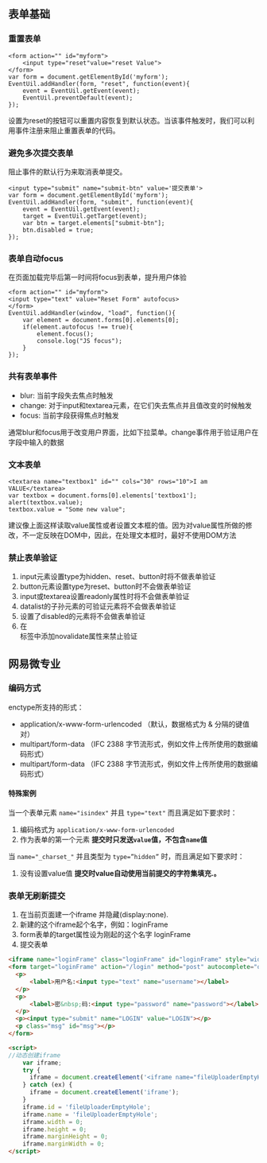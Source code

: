 ## 表单基础
### 重置表单
```
<form action="" id="myform">	
	<input type="reset"value="reset Value">
</form>
var form = document.getElementById('myform');
EventUil.addHandler(form, "reset", function(event){
	event = EventUil.getEvent(event);
	EventUil.preventDefault(event);
});
```
设置为reset的按钮可以重置内容恢复到默认状态。当该事件触发时，我们可以利用事件注册来阻止重置表单的代码。

### 避免多次提交表单
阻止事件的默认行为来取消表单提交。
```
<input type="submit" name="submit-btn" value='提交表单'> 
var form = document.getElementById('myform');
EventUil.addHandler(form, "submit", function(event){
	event = EventUil.getEvent(event);
	target = EventUil.getTarget(event);
	var btn = target.elements["submit-btn"];
	btn.disabled = true;
});
```
### 表单自动focus
在页面加载完毕后第一时间将focus到表单，提升用户体验
```
<form action="" id="myform">
<input type="text" value="Reset Form" autofocus>
</form>
EventUil.addHandler(window, "load", function(){
	var element = document.forms[0].elements[0];
	if(element.autofocus !== true){
		element.focus();
		console.log("JS focus");
	}
});
```
### 共有表单事件
- blur: 当前字段失去焦点时触发
- change: 对于input和textarea元素，在它们失去焦点并且值改变的时候触发
- focus: 当前字段获得焦点时触发

通常blur和focus用于改变用户界面，比如下拉菜单。change事件用于验证用户在字段中输入的数据

### 文本表单
```
<textarea name="textbox1" id="" cols="30" rows="10">I am VALUE</textarea>
var textbox = document.forms[0].elements['textbox1'];
alert(textbox.value);
textbox.value = "Some new value";
```
建议像上面这样读取value属性或者设置文本框的值。因为对value属性所做的修改，不一定反映在DOM中，因此，在处理文本框时，最好不使用DOM方法


### 禁止表单验证
1. input元素设置type为hidden、reset、button时将不做表单验证
2. button元素设置type为reset、button时不会做表单验证
3. input或textarea设置readonly属性时将不会做表单验证
4. datalist的子孙元素的可验证元素将不会做表单验证
5. 设置了disabled的元素将不会做表单验证
6. 在<form>标签中添加novalidate属性来禁止验证

## 网易微专业

### 编码方式
enctype所支持的形式：
- application/x-www-form-urlencoded （默认，数据格式为 & 分隔的键值对）
- multipart/form-data （IFC 2388 字节流形式，例如文件上传所使用的数据编码形式）
- multipart/form-data （IFC 2388 字节流形式，例如文件上传所使用的数据编码形式）

#### 特殊案例
当一个表单元素 `name="isindex"` 并且 `type="text"` 而且满足如下要求时：
1. 编码格式为 `application/x-www-form-urlencoded`
2. 作为表单的第一个元素
**提交时只发送`value`值，不包含`name`值**

当 `name="_charset_"` 并且类型为 `type=”hidden”` 时，而且满足如下要求时：
1. 没有设置value值
**提交时value自动使用当前提交的字符集填充.。**

### 表单无刷新提交
1. 在当前页面建一个iframe 并隐藏(display:none).
2. 新建的这个iframe起个名字，例如：loginFrame
3. form表单的target属性设为刚起的这个名字 loginFrame
4. 提交表单
```html
<iframe name="loginFrame" class="loginFrame" id="loginFrame" style="width:60px; height:60px;"></iframe>
<form target="loginFrame" action="/login" method="post" autocomplete="off">
  <p>
      <label>用户名:<input type="text" name="username"></label>
  </p>
  <p>
      <label>密&nbsp;码:<input type="password" name="password"></label>
  </p>
  <p><input type="submit" name="LOGIN" value="LOGIN"></p>
  <p class="msg" id="msg"></p>
</form>

<script>
//动态创建iframe
	var iframe;
	try {
	  iframe = document.createElement('<iframe name="fileUploaderEmptyHole">');//IE
	} catch (ex) {
	  iframe = document.createElement('iframe');
	}
	iframe.id = 'fileUploaderEmptyHole';
	iframe.name = 'fileUploaderEmptyHole';
	iframe.width = 0;
	iframe.height = 0;
	iframe.marginHeight = 0;
	iframe.marginWidth = 0;
</script>
```
